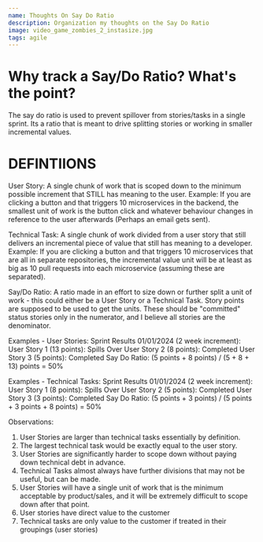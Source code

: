 ```yaml
---
name: Thoughts On Say Do Ratio
description: Organization my thoughts on the Say Do Ratio
image: video_game_zombies_2_instasize.jpg
tags: agile 
---
```


# Why track a Say/Do Ratio? What's the point?

The say do ratio is used to prevent spillover from stories/tasks in a single sprint. Its a ratio that
is meant to drive splitting stories or working in smaller incremental values.

# DEFINTIIONS
User Story: A single chunk of work that is scoped down to the minimum possible increment that STILL has meaning to the user.
Example: If you are clicking a button and that triggers 10 microservices in the backend, the smallest unit of work is the button click
and whatever behaviour changes in reference to the user afterwards (Perhaps an email gets sent).

Technical Task: A single chunk of work divided from a user story that still delivers an incremental piece of value that still has meaning to a developer.
Example: If you are clicking a button and that triggers 10 microservices that are all in separate repositories, the incremental value unit will be at
least as big as 10 pull requests into each microservice (assuming these are separated).

Say/Do Ratio: A ratio made in an effort to size down or further split a unit of work - this could either be a User Story or a Technical Task. Story points
are supposed to be used to get the units. These should be "committed" status stories only in the numerator, and I believe all stories are the denominator.

Examples - User Stories:
Sprint Results 01/01/2024 (2 week increment):
User Story 1 (13 points): Spills Over
User Story 2 (8 points): Completed
User Story 3 (5 points): Completed
Say Do Ratio: (5 points + 8 points) / (5 + 8 + 13) points = 50%

Examples - Technical Tasks:
Sprint Results 01/01/2024 (2 week increment):
User Story 1 (8 points): Spills Over
User Story 2 (5 points): Completed
User Story 3 (3 points): Completed
Say Do Ratio: (5 points + 3 points) / (5 points + 3 points + 8 points) = 50%

Observations:
1. User Stories are larger than technical tasks essentially by definition.
2. The largest technical task would be exactly equal to the user story.
3. User Stories are significantly harder to scope down without paying down technical debt in advance.
4. Technical Tasks almost always have further divisions that may not be useful, but can be made.
5. User Stories will have a single unit of work that is the minimum acceptable by product/sales,
   and it will be extremely difficult to scope down after that point.
6. User stories have direct value to the customer
7. Technical tasks are only value to the customer if treated in their groupings (user stories)
